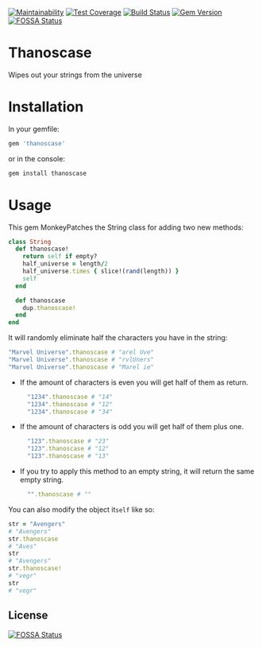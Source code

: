 [![Maintainability](https://api.codeclimate.com/v1/badges/e44605df0cb27199d63f/maintainability)](https://codeclimate.com/github/nisevi/thanoscase/maintainability) [![Test Coverage](https://api.codeclimate.com/v1/badges/e44605df0cb27199d63f/test_coverage)](https://codeclimate.com/github/nisevi/thanoscase/test_coverage) [![Build Status](https://semaphoreci.com/api/v1/nisevi/thanoscase/branches/master/shields_badge.svg)](https://semaphoreci.com/nisevi/thanoscase) [![Gem Version](https://badge.fury.io/rb/thanoscase.svg)](https://badge.fury.io/rb/thanoscase) 
[![FOSSA Status](https://app.fossa.com/api/projects/git%2Bgithub.com%2Fnisevi%2Fthanoscase.svg?type=shield)](https://app.fossa.com/projects/git%2Bgithub.com%2Fnisevi%2Fthanoscase?ref=badge_shield) 

# Thanoscase

Wipes out your strings from the universe

# Installation

In your gemfile:

```ruby
gem 'thanoscase'
``` 

or in the console:

```ruby
gem install thanoscase
```

# Usage

This gem MonkeyPatches the String class for adding two new methods:

```ruby
class String
  def thanoscase!
    return self if empty?
    half_universe = length/2
    half_universe.times { slice!(rand(length)) }
    self
  end

  def thanoscase
    dup.thanoscase!
  end
end
```

It will randomly eliminate half the characters you have in the string:

```ruby
"Marvel Universe".thanoscase # "arel Uve"
"Marvel Universe".thanoscase # "rvlUners"
"Marvel Universe".thanoscase # "Marel ie"
```

- If the amount of characters is even you will get half of them as return.
  ```ruby
    "1234".thanoscase # "14"
    "1234".thanoscase # "12"
    "1234".thanoscase # "34"
  ```
- If the amount of characters is odd you will get half of them plus one.
  ```ruby
    "123".thanoscase # "23"
    "123".thanoscase # "12"
    "123".thanoscase # "13"
  ```
- If you try to apply this method to an empty string, it will return the same empty string.
  ```ruby
    "".thanoscase # ""
  ```

You can also modify the object it`self` like so:

```ruby
str = "Avengers"
# "Avengers"
str.thanoscase
# "Aves"
str
# "Avengers"
str.thanoscase!
# "vegr"
str
# "vegr"
```

## License
[![FOSSA Status](https://app.fossa.com/api/projects/git%2Bgithub.com%2Fnisevi%2Fthanoscase.svg?type=large)](https://app.fossa.com/projects/git%2Bgithub.com%2Fnisevi%2Fthanoscase?ref=badge_large)
